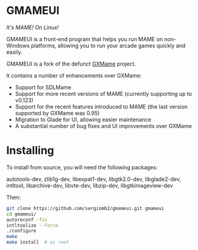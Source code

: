 GMAMEUI
=======

*It's MAME! On Linux!*

GMAMEUI is a front-end program that helps you run MAME on non-Windows platforms, allowing you to run your arcade games quickly and easily.

GMAMEUI is a fork of the defunct [GXMame]("http://gxmame.sourceforge.net/") project.

It contains a number of enhancements over GXMame:

* Support for SDLMame
* Support for more recent versions of MAME (currently supporting up to v0.123)
* Support for the recent features introduced to MAME (the last version supported by GXMame was 0.95)
* Migration to Glade for UI, allowing easier maintenance
* A substantial number of bug fixes and UI improvements over GXMame

Installing
==========

To install from source, you will need the following packages:

autotools-dev, zlib1g-dev, libexpat1-dev, libgtk2.0-dev, libglade2-dev, intltool, libarchive-dev, libvte-dev, libzip-dev, libgtkimageview-dev

Then:
```sh
git clone https://github.com/sergiomb2/gmameui.git gmameui
cd gmameui/
autoreconf -fiv
intltoolize --force
./configure
make
make install  # as root
```
